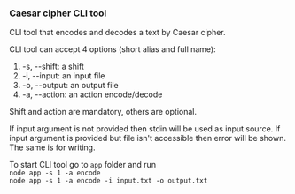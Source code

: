 ### Caesar cipher CLI tool
CLI tool that encodes and decodes a text by Caesar cipher.

CLI tool can accept 4 options (short alias and full name):

1. -s, --shift: a shift  
2. -i, --input: an input file
3. -o, --output: an output file
4. -a, --action: an action encode/decode

Shift and action are mandatory, others are optional.

If input argument is not provided then stdin will be used as input source. 
If input argument is provided but file isn't accessible then error will be shown.
The same is for writing.

To start CLI tool go to `app` folder and run  
`node app -s 1 -a encode`  
`node app -s 1 -a encode -i input.txt -o output.txt`
    
